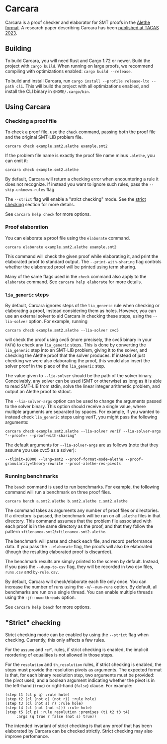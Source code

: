 # Carcara

Carcara is a proof checker and elaborator for SMT proofs in the [Alethe format](https://verit.gitlabpages.uliege.be/alethe/specification.pdf). A research paper describing Carcara has been [published at TACAS 2023](https://link.springer.com/chapter/10.1007/978-3-031-30823-9_19).

## Building

To build Carcara, you will need Rust and Cargo 1.72 or newer. Build the project with `cargo build`.
When running on large proofs, we recommend compiling with optimizations enabled: `cargo build
--release`.

To build and install Carcara, run `cargo install --profile release-lto --path cli`. This will build
the project with all optimizations enabled, and install the CLI binary in `$HOME/.cargo/bin`.

## Using Carcara
### Checking a proof file

To check a proof file, use the `check` command, passing both the proof file and the original
SMT-LIB problem file.
```
carcara check example.smt2.alethe example.smt2
```

If the problem file name is exactly the proof file name minus `.alethe`, you can omit it:
```
carcara check example.smt2.alethe
```

By default, Carcara will return a checking error when encountering a rule it does not recognize. If
instead you want to ignore such rules, pass the `--skip-unknown-rules` flag.

The `--strict` flag will enable a "strict checking" mode. See the [strict
checking](#strict-checking) section for more details.

See `carcara help check` for more options.

### Proof elaboration

You can elaborate a proof file using the `elaborate` command.
```
carcara elaborate example.smt2.alethe example.smt2
```
This command will check the given proof while elaborating it, and print the elaborated proof to
standard output. The `--print-with-sharing` flag controls whether the elaborated proof will be
printed using term sharing.

Many of the same flags used in the `check` command also apply to the `elaborate` command. See
`carcara help elaborate` for more details.

### `lia_generic` steps

By default, Carcara ignores steps of the `lia_generic` rule when checking or elaborating a proof,
instead considering them as holes. However, you can use an external solver to aid Carcara in
checking these steps, using the `--lia-solver` option. For example, running
```
carcara check example.smt2.alethe --lia-solver cvc5
```

will check the proof using cvc5 (more precisely, the cvc5 binary in your `PATH`) to check any
`lia_generic` steps. This is done by converting the `lia_generic` step into an SMT-LIB problem,
giving it to the solver, and checking the Alethe proof that the solver produces. If instead of just
checking we were also elaborating the proof, this would also insert the solver proof in the place of
the `lia_generic` step.

The value given to `--lia-solver` should be the path of the solver binary. Conceivably, any solver
can be used (SMT or otherwise) as long as it is able to read SMT-LIB from stdin, solve the linear
integer arithmetic problem, and output an Alethe proof to stdout.

The `--lia-solver-args` option can be used to change the arguments passed to the solver binary. This
option should receive a single value, where multiple arguments are separated by spaces. For example,
if you wanted to instead check `lia_generic` steps using veriT, you might pass the following
arguments:
```
carcara check example.smt2.alethe --lia-solver veriT --lia-solver-args "--proof=- --proof-with-sharing"
```

The default arguments for `--lia-solver-args` are as follows (note that they assume you use cvc5 as
a solver):
```
--tlimit=10000 --lang=smt2 --proof-format-mode=alethe --proof-granularity=theory-rewrite --proof-alethe-res-pivots
```

### Running benchmarks

The `bench` command is used to run benchmarks. For example, the following command will run a
benchmark on three proof files.

```
carcara bench a.smt2.alethe b.smt2.alethe c.smt2.alethe
```

The command takes as arguments any number of proof files or directories. If a directory is passed,
the benchmark will be run on all `.alethe` files in that directory. This command assumes that the
problem file associated with each proof is in the same directory as the proof, and that they follow
the pattern `<filename>.smt2`/`<filename>.smt2.alethe`.

The benchmark will parse and check each file, and record performance data. If you pass the
`--elaborate` flag, the proofs will also be elaborated (though the resulting elaborated proof is
discarded).

The benchmark results are simply printed to the screen by default. Instead, if you pass the
`--dump-to-csv` flag, they will be recorded in two csv files, `runs.csv` and `by-rule.csv`.

By default, Carcara will check/elaborate each file only once. You can increase the number of runs
using the `-n`/`--num-runs` option. By default, all benchmarks are run on a single thread. You can
enable multiple threads using the `-j`/`--num-threads` option.

See `carcara help bench` for more options.

## "Strict" checking

Strict checking mode can be enabled by using the `--strict` flag when checking. Currently, this only
affects a few rules.

For the `assume` and `refl` rules, if strict checking is enabled, the implicit reordering of
equalities is not allowed in those steps.

For the `resolution` and `th_resolution` rules, if strict checking is enabled, the steps must
provide the resolution pivots as arguments. The expected format is that, for each binary resolution
step, two arguments must be provided: the pivot used, and a boolean argument indicating whether the
pivot is in the left-hand (`true`) or right-hand (`false`) clause. For example:
```
(step t1 (cl p q) :rule hole)
(step t2 (cl (not q) (not r)) :rule hole)
(step t3 (cl (not s) r) :rule hole)
(step t4 (cl (not (not s))) :rule hole)
(step t5 (cl p) :rule resolution :premises (t1 t2 t3 t4)
     :args (q true r false (not s) true))
```

The intended invariant of strict checking is that any proof that has been elaborated by Carcara can
be checked strictly. Strict checking may also improve perfomance.
